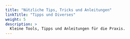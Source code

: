 ```yaml
---
title: "Nützliche Tips, Tricks und Anleitungen"
linkTitle: "Tipps und Diverses"
weight: 5
description: >
  Kleine Tools, Tipps und Anleitungen für die Praxis.
---
```

